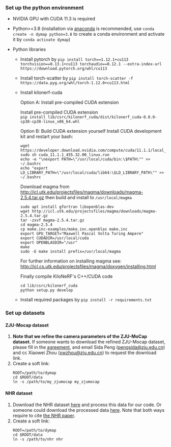 ### Set up the python environment
* NVIDIA GPU with CUDA 11.3 is required
* Python>=3.8 (installation via [anaconda](https://www.anaconda.com/distribution/) is recommended, use `conda create -n dymap python=3.8` to create a conda environment and activate it by `conda activate dymap`)

* Python libraries
    * Install pytorch by `pip install torch==1.12.1+cu113 torchvision==0.13.1+cu113 torchaudio==0.12.1 --extra-index-url https://download.pytorch.org/whl/cu113` 
    * Install torch-scatter by `pip install torch-scatter -f https://data.pyg.org/whl/torch-1.12.0+cu113.html`
    * Install kilonerf-cuda

        Option A: Install pre-compiled CUDA extension 

        Install pre-compiled CUDA extension  
        ```pip install lib/csrc/kilonerf_cuda/dist/kilonerf_cuda-0.0.0-cp38-cp38-linux_x86_64.whl```

        Option B: Build CUDA extension yourself
        Install CUDA development kit and restart your bash:  
        ```
        wget https://developer.download.nvidia.com/compute/cuda/11.1.1/local_installers/cuda_11.1.1_455.32.00_linux.run
        sudo sh cuda_11.1.1_455.32.00_linux.run
        echo -e "\nexport PATH=\"/usr/local/cuda/bin:\$PATH\"" >> ~/.bashrc
        echo "export LD_LIBRARY_PATH=\"/usr/local/cuda/lib64:\$LD_LIBRARY_PATH\"" >> ~/.bashrc
        ```

        Download magma from http://icl.utk.edu/projectsfiles/magma/downloads/magma-2.5.4.tar.gz then build and install to  `/usr/local/magma`
        ```
        sudo apt install gfortran libopenblas-dev
        wget http://icl.utk.edu/projectsfiles/magma/downloads/magma-2.5.4.tar.gz
        tar -zxvf magma-2.5.4.tar.gz
        cd magma-2.5.4
        cp make.inc-examples/make.inc.openblas make.inc
        export GPU_TARGET="Maxwell Pascal Volta Turing Ampere"
        export CUDADIR=/usr/local/cuda
        export OPENBLASDIR="/usr"
        make
        sudo -E make install prefix=/usr/local/magma
        ```
        For further information on installing magma see: http://icl.cs.utk.edu/projectsfiles/magma/doxygen/installing.html

        Finally compile KiloNeRF's C++/CUDA code 
        ```
        cd lib/csrc/kilonerf_cuda
        python setup.py develop
        ```
    * Install required packages by `pip install -r requirements.txt` 



### Set up datasets

#### ZJU-Mocap dataset

1. **Note that we refine the camera parameters of the ZJU-MoCap dataset.** If someone wants to download the refined ZJU-Mocap dataset, please fill in the [agreement](https://zjueducn-my.sharepoint.com/:b:/g/personal/pengsida_zju_edu_cn/EbPcN8pfushBotHZMdIErWoB39YEI8S8hWK9DFGXr0e99g?e=TTXd0c), and email Sida Peng (pengsida@zju.edu.cn) and cc Xiaowei Zhou (xwzhou@zju.edu.cn) to request the download link.
2. Create a soft link:
    ```
    ROOT=/path/to/dymap
    cd $ROOT/data
    ln -s /path/to/my_zjumocap my_zjumocap
    ```

#### NHR dataset

1. Download the NHR dataset [here](https://wuminye.github.io/NHR/datasets.html) and process this data for our code. Or someone could download the processed data [here](https://zjueducn-my.sharepoint.com/:f:/g/personal/pengsida_zju_edu_cn/El1HTEodvwhFmnCGo37e1gMBhho9Wh3SvjV5UWG_Z-t8Dw?e=KCpRhl). Note that both ways require to cite [the NHR paper](https://wuminye.github.io/NHR/datasets.html).
2. Create a soft link:
    ```
    ROOT=/path/to/dymap
    cd $ROOT/data
    ln -s /path/to/nhr nhr
    ```